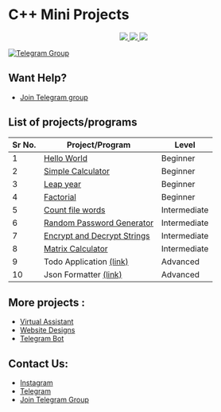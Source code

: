 # C++ Mini Projects

<p align="center">
  <a href="https://github.com/vishal2376/cpp-mini-projects/issues">
    <img src="https://img.shields.io/github/issues/vishal2376/cpp-mini-projects"/> 
  </a>
  <a href="https://github.com/vishal2376/cpp-mini-projects/stargazers">
    <img src="https://img.shields.io/github/stars/vishal2376/cpp-mini-projects"/> 
  </a>
    <a href="https://github.com/vishal2376/cpp-mini-projects/blob/master/LICENSE">
    <img src="https://img.shields.io/github/license/vishal2376/cpp-mini-projects"/> 
  </a>
</p>

<p align="center">

[![Telegram Group](https://img.shields.io/endpoint?color=neon&style=flat-square&url=https://tg.sumanjay.workers.dev/cppwithtricks)](https://telegram.dog/cppwithtricks)
</p>


## Want Help?

 - [Join Telegram group](https://t.me/cppwithtricks)
 
## List of projects/programs

Sr No.   | Project/Program |  Level
--- | --- | ---
1 | [Hello World](hello_world) | Beginner 
2 | [Simple Calculator](simple_calculator) | Beginner
3 | [Leap year](leap_year) | Beginner
4 | [Factorial](factorial) | Beginner
5 | [Count file words](count_file_words) | Intermediate 
6 | [Random Password Generator](random_password_generator) | Intermediate
7 | [Encrypt and Decrypt Strings](encrypt_decrypt_strings) | Intermediate
8 | [Matrix Calculator](matrix_calculator) | Intermediate
9 | Todo Application [(link)](https://github.com/vishal2376/todo) | Advanced
10 | Json Formatter [(link)](https://github.com/vishal2376/json-formatter) | Advanced


## More projects : 
   
  - [Virtual Assistant](https://github.com/vishal2376/virtual-assistant)
  - [Website Designs](https://github.com/vishal2376/Website-Design)
  - [Telegram Bot](https://github.com/vishal2376/telegram-bot)

## Contact Us:  
  - [Instagram](https://www.instagram.com/vishal_2376/)
  - [Telegram](https://t.me/vishal2376/)
  - [Join Telegram Group](https://t.me/cppwithtricks) 
